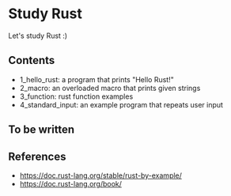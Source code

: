 # Study Rust

Let's study Rust :)

## Contents
- 1_hello_rust: a program that prints "Hello Rust!"
- 2_macro: an overloaded macro that prints given strings
- 3_function: rust function examples
- 4_standard_input: an example program that repeats user input


## To be written


## References
- https://doc.rust-lang.org/stable/rust-by-example/
- https://doc.rust-lang.org/book/
